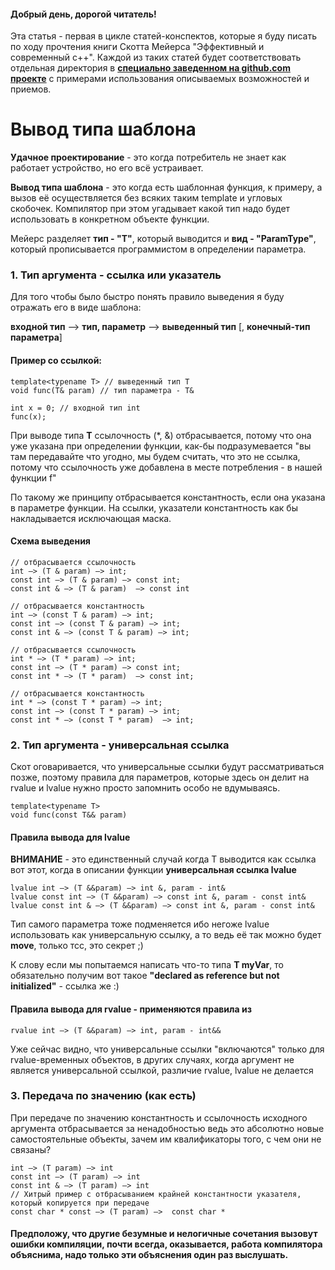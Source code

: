 #### Добрый день, дорогой читатель!

Эта статья - первая в цикле статей-конспектов, которые я буду писать по ходу прочтения книги Скотта Мейерса "Эффективный и современный c++". Каждой из таких статей будет соответствовать отдельная директория в **[специально заведенном на github.com проекте](https://github.com/rozhkovdmitrii/scott-meyers-c-11-14-features)** с примерами использования описываемых возможностей и приемов.

# Вывод типа шаблона

**Удачное проектирование** - это когда потребитель не знает как работает устройство, но его всё устраивает.

**Вывод типа шаблона** - это когда есть шаблонная функция, к примеру, а вызов её осуществляется без всяких таким template и угловых скобочек. Компилятор при этом угадывает какой тип надо будет использовать в конкретном объекте функции.

Мейерс разделяет **тип - "T"**, который выводится и **вид - "ParamType"**, который прописывается программистом в определении параметра.

### 1. Тип аргумента - ссылка или указатель

Для того чтобы было быстро понять правило выведения я буду отражать его в виде шаблона:

**входной тип** —> **тип, параметр** —> **выведенный тип** [, **конечный-тип параметра**]

#### Пример со ссылкой:

	template<typename T> // выведенный тип T
	void func(T& param) // тип параметра - T&

	int x = 0; // входной тип int 
	func(x);

При выводе типа **T** ссылочность (*, &) отбрасывается, потому что она уже указана при определении функции, как-бы подразумевается "вы там передавайте что угодно, мы будем считать, что это не ссылка, потому что ссылочность уже добавлена в месте потребления - в нашей функции f"

По такому же принципу отбрасывается константность, если она указана в параметре функции. На ссылки, указатели константность как бы накладывается исключающая маска.

#### Схема выведения

	// отбрасывается ссылочность
	int —> (T & param) —> int;
	const int —> (T & param) —> const int;
	const int & —> (T & param)  —> const int

	// отбрасывается константность
	int —> (const T & param) —> int;
	const int —> (const T & param) —> int;
	const int & —> (const T & param) —> int;

    // отбрасывается ссылочность  
	int * —> (T * param) —> int;
	const int —> (T * param) —> const int;
	const int * —> (T * param)  —> const int;
  
	// отбрасывается константность
	int * —> (const T * param) —> int;
	const int —> (const T * param) —> int;
	const int * —> (const T * param)  —> int;

### 2. Тип аргумента - универсальная ссылка

Скот оговаривается, что универсальные ссылки будут рассматриваться позже, поэтому правила для параметров, которые здесь он делит на rvalue и lvalue нужно просто запомнить особо не вдумываясь.

	template<typename T>
	void func(const T&& param)

#### Правила вывода для lvalue

**ВНИМАНИЕ** - это единственный случай когда T выводится как ссылка вот этот, когда в описании функции **универсальная ссылка lvalue**

	lvalue int —> (T &&param) —> int &, param - int&
	lvalue const int —> (T &&param) —> const int &, param - const int&
	lvalue const int & —> (T &&param) —> const int &, param - const int&

Тип самого параметра тоже подменяется ибо негоже lvalue использовать как универсальную ссылку, а то ведь её так можно будет **move**, только тсс, это секрет ;)

К слову если мы попытаемся написать что-то типа **T myVar**, то обязательно получим вот такое **"declared as reference but not initialized"** - ссылка же :)


#### Правила вывода для rvalue - применяются правила из 

	rvalue int —> (T &&param) —> int, param - int&&

Уже сейчас видно, что универсальные ссылки "включаются" только для rvalue-временных объектов, в других случаях, когда аргумент не является универсальной ссылкой, различие rvalue, lvalue не делается


### 3. Передача по значению (как есть)

При передаче по значению константность и ссылочность исходного аргумента отбрасывается за ненадобностью ведь это абсолютно новые самостоятельные объекты, зачем им квалификаторы того, с чем они не связаны?

	int —> (T param) —> int
	const int —> (T param) —> int
	const int & —> (T param) —> int
	// Хитрый пример с отбрасыванием крайней константности указателя, который копируется при передаче
	const char * const —> (T param) —>  const char *


#### Предположу, что другие безумные и нелогичные сочетания вызовут ошибки компиляции, почти всегда, оказывается, работа компилятора объяснима, надо только эти объяснения один раз выслушать.